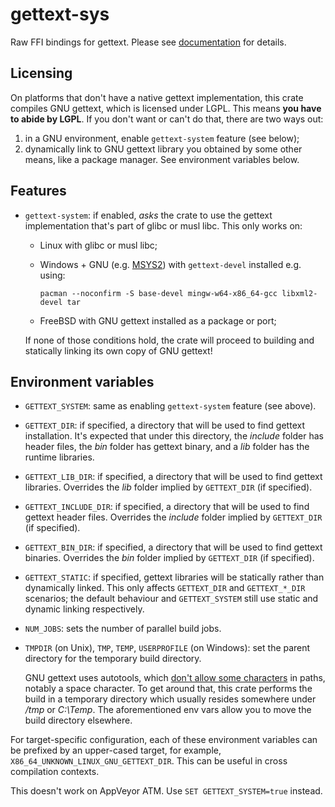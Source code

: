 # gettext-sys

Raw FFI bindings for gettext. Please see
[documentation](https://docs.rs/gettext-sys) for details.

## Licensing

On platforms that don't have a native gettext implementation, this crate
compiles GNU gettext, which is licensed under LGPL. This means **you have to
abide by LGPL**. If you don't want or can't do that, there are two ways out:

1. in a GNU environment, enable `gettext-system` feature (see below);
2. dynamically link to GNU gettext library you obtained by some other means,
   like a package manager. See environment variables below.

## Features

- `gettext-system`: if enabled, _asks_ the crate to use the gettext
    implementation that's part of glibc or musl libc. This only works on:

    * Linux with glibc or musl libc;
    * Windows + GNU (e.g. [MSYS2](https://www.msys2.org/)) with
        `gettext-devel` installed e.g. using:

        ```
        pacman --noconfirm -S base-devel mingw-w64-x86_64-gcc libxml2-devel tar
        ```
    * FreeBSD with GNU gettext installed as a package or port;

    If none of those conditions hold, the crate will proceed to building and
    statically linking its own copy of GNU gettext!

## Environment variables

- `GETTEXT_SYSTEM`: same as enabling `gettext-system` feature (see above).

- `GETTEXT_DIR`: if specified, a directory that will be used to find gettext
    installation. It's expected that under this directory, the _include_ folder
    has header files, the _bin_ folder has gettext binary, and a _lib_ folder
    has the runtime libraries.

- `GETTEXT_LIB_DIR`: if specified, a directory that will be used to find gettext
    libraries. Overrides the _lib_ folder implied by `GETTEXT_DIR` (if specified).

- `GETTEXT_INCLUDE_DIR`: if specified, a directory that will be used to find
    gettext header files. Overrides the _include_ folder implied by
    `GETTEXT_DIR` (if specified).

- `GETTEXT_BIN_DIR`: if specified, a directory that will be used to find gettext
    binaries. Overrides the _bin_ folder implied by `GETTEXT_DIR` (if specified).

- `GETTEXT_STATIC`: if specified, gettext libraries will be statically rather
    than dynamically linked. This only affects `GETTEXT_DIR` and `GETTEXT_*_DIR`
    scenarios; the default behaviour and `GETTEXT_SYSTEM` still use static and
    dynamic linking respectively.

- `NUM_JOBS`: sets the number of parallel build jobs.

- `TMPDIR` (on Unix), `TMP`, `TEMP`, `USERPROFILE` (on Windows): set the
    parent directory for the temporary build directory.

    GNU gettext uses autotools, which [don't allow some characters][chars] in
    paths, notably a space character. To get around that, this crate performs
    the build in a temporary directory which usually resides somewhere under
    _/tmp_ or _C:\\Temp_. The aforementioned env vars allow you to move the
    build directory elsewhere.

    [chars]: https://www.gnu.org/software/autoconf/manual/autoconf-2.60/autoconf.html#Special-Chars-in-Variables

For target-specific configuration, each of these environment variables can be
prefixed by an upper-cased target, for example,
`X86_64_UNKNOWN_LINUX_GNU_GETTEXT_DIR`. This can be useful in cross compilation
contexts.

This doesn't work on AppVeyor ATM. Use `SET GETTEXT_SYSTEM=true` instead.
